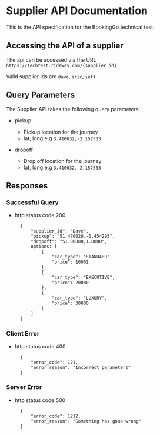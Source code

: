# Supplier API Documentation

This is the API specification for the BookingGo technical test.

## Accessing the API of a supplier

The api can be accessed via the URL `https://techtest.rideway.com/{supplier_id}`

Valid supplier ids are `dave`, `eric`, `jeff`

## Query Parameters

The Supplier API takes the following query parameters:
        
+ pickup
    - Pickup location for the journey
    - lat, long e.g `3.410632,-2.157533`

+ dropoff
    - Drop off location for the journey
    - lat, long e.g `3.410632,-2.157533`
      
## Responses

### Successful Query

* http status code 200

        {
            "supplier_id": "Dave",
            "pickup": "51.470020,-0.454295",
            "dropoff": "51.00000,1.0000",
            options: [
                {
                    "car_type": "STANDARD",
                    "price": 10001
                },
                {
                    "car_type": "EXECUTIVE",
                    "price": 20000
                },
                {
                    "car_type": "LUXURY",
                    "price": 30000
                }
            ]
        }
        
### Client Error
* http status code 400


        {
            "error_code": 121,
            "error_reason": "Incorrect parameters"
        }

### Server Error
* http status code 500

        {
            "error_code": 1212,
            "error_reason": "Something has gone wrong"
        }
